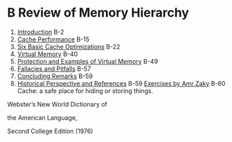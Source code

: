 # B Review of Memory Hierarchy

1. [Introduction](#introduction-7) B-2
2. [Cache Performance](#cache-performance) B-15
3. [Six Basic Cache Optimizations](#six-basic-cache-optimizations) B-22
4. [Virtual Memory](#virtual-memory) B-40
5. [Protection and Examples of Virtual
   Memory](#protection-and-examples-of-virtual-memory) B-49
6. [Fallacies and Pitfalls](#_bookmark470) B-57
7. [Concluding Remarks](#concluding-remarks-7) B-59
8. [Historical Perspective and
   References](#historical-perspective-and-references-3) B-59
   [Exercises by Amr Zaky](#exercises-by-amr-zaky) B-60
   Cache: a safe place for hiding or storing things.

Webster’s New World Dictionary of

the American Language,

Second College Edition (1976)
